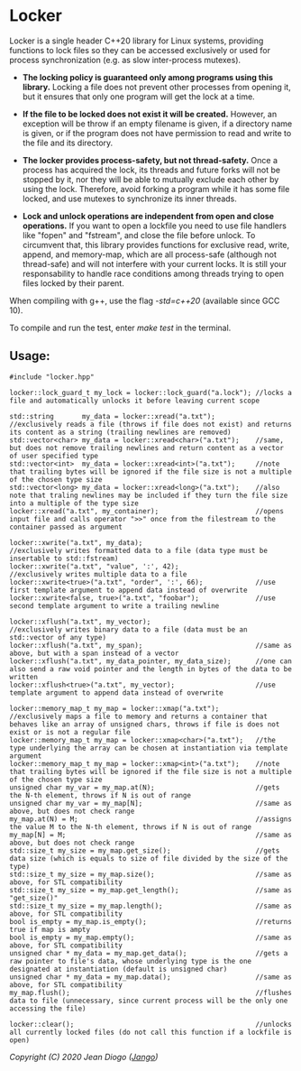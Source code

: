 # Locker

Locker is a single header C++20 library for Linux systems, providing functions to lock files so they can be accessed exclusively or used for process synchronization (e.g. as slow inter-process mutexes).

- **The locking policy is guaranteed only among programs using this library.** Locking a file does not prevent other processes from opening it, but it ensures that only one program will get the lock at a time.

- **If the file to be locked does not exist it will be created.** However, an exception will be throw if an empty filename is given, if a directory name is given, or if the program does not have permission to read and write to the file and its directory.

- **The locker provides process-safety, but not thread-safety.** Once a process has acquired the lock, its threads and future forks will not be stopped by it, nor they will be able to mutually exclude each other by using the lock. Therefore, avoid forking a program while it has some file locked, and use mutexes to synchronize its inner threads.

- **Lock and unlock operations are independent from open and close operations.** If you want to open a lockfile you need to use file handlers like "fopen" and "fstream", and close the file before unlock. To circumvent that, this library provides functions for exclusive read, write, append, and memory-map, which are all process-safe (although not thread-safe) and will not interfere with your current locks. It is still your responsability to handle race conditions among threads trying to open files locked by their parent.

When compiling with g++, use the flag *-std=c++20* (available since GCC 10).

To compile and run the test, enter *make test* in the terminal.

## Usage:
```
#include "locker.hpp"

locker::lock_guard_t my_lock = locker::lock_guard("a.lock"); //locks a file and automatically unlocks it before leaving current scope

std::string       my_data = locker::xread("a.txt");          //exclusively reads a file (throws if file does not exist) and returns its content as a string (trailing newlines are removed)
std::vector<char> my_data = locker::xread<char>("a.txt");    //same, but does not remove trailing newlines and return content as a vector of user specified type
std::vector<int>  my_data = locker::xread<int>("a.txt");     //note that trailing bytes will be ignored if the file size is not a multiple of the chosen type size
std::vector<long> my_data = locker::xread<long>("a.txt");    //also note that traling newlines may be included if they turn the file size into a multiple of the type size
locker::xread("a.txt", my_container);                        //opens input file and calls operator ">>" once from the filestream to the container passed as argument

locker::xwrite("a.txt", my_data);                            //exclusively writes formatted data to a file (data type must be insertable to std::fstream)
locker::xwrite("a.txt", "value", ':', 42);                   //exclusively writes multiple data to a file
locker::xwrite<true>("a.txt", "order", ':', 66);             //use first template argument to append data instead of overwrite
locker::xwrite<false, true>("a.txt", "foobar");              //use second template argument to write a trailing newline

locker::xflush("a.txt", my_vector);                          //exclusively writes binary data to a file (data must be an std::vector of any type)
locker::xflush("a.txt", my_span);                            //same as above, but with a span instead of a vector
locker::xflush("a.txt", my_data_pointer, my_data_size);      //one can also send a raw void pointer and the length in bytes of the data to be written
locker::xflush<true>("a.txt", my_vector);                    //use template argument to append data instead of overwrite

locker::memory_map_t my_map = locker::xmap("a.txt");         //exclusively maps a file to memory and returns a container that behaves like an array of unsigned chars, throws if file is does not exist or is not a regular file
locker::memory_map_t my_map = locker::xmap<char>("a.txt");   //the type underlying the array can be chosen at instantiation via template argument
locker::memory_map_t my_map = locker::xmap<int>("a.txt");    //note that trailing bytes will be ignored if the file size is not a multiple of the chosen type size
unsigned char my_var = my_map.at(N);                         //gets the N-th element, throws if N is out of range
unsigned char my_var = my_map[N];                            //same as above, but does not check range
my_map.at(N) = M;                                            //assigns the value M to the N-th element, throws if N is out of range
my_map[N] = M;                                               //same as above, but does not check range
std::size_t my_size = my_map.get_size();                     //gets data size (which is equals to size of file divided by the size of the type) 
std::size_t my_size = my_map.size();                         //same as above, for STL compatibility
std::size_t my_size = my_map.get_length();                   //same as "get_size()"
std::size_t my_size = my_map.length();                       //same as above, for STL compatibility
bool is_empty = my_map.is_empty();                           //returns true if map is ampty
bool is_empty = my_map.empty();                              //same as above, for STL compatibility
unsigned char * my_data = my_map.get_data();                 //gets a raw pointer to file's data, whose underlying type is the one designated at instantiation (default is unsigned char)
unsigned char * my_data = my_map.data();                     //same as above, for STL compatibility
my_map.flush();                                              //flushes data to file (unnecessary, since current process will be the only one accessing the file)

locker::clear();                                             //unlocks all currently locked files (do not call this function if a lockfile is open)
```
*Copyright (C) 2020 Jean Diogo ([Jango](mailto:jeandiogo@gmail.com))*
